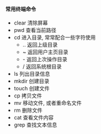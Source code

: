 #### 常用终端命令

- clear 清除屏幕  
- pwd 查看当前路径
- cd 进入目录, 常常配合一些字符使用
    - .. 返回上级目录
    - ~ 返回用户主页目录
    - \- 返回上次操作目录
    - / 返回系统根目录
- ls 列出目录信息
- mkdir 创建目录
- touch 创建文件
- cp 拷贝文件
- mv 移动文件, 或者重命名文件
- rm 删除文件
- cat 查看文件内容
- grep 查找文本信息



















